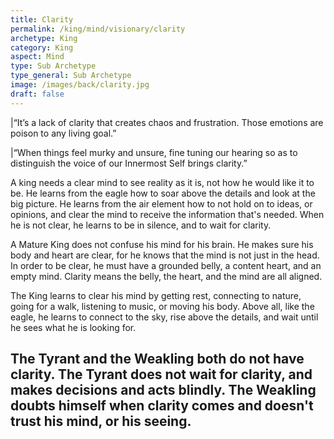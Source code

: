 ```yaml
---
title: Clarity
permalink: /king/mind/visionary/clarity
archetype: King
category: King
aspect: Mind
type: Sub Archetype
type_general: Sub Archetype
image: /images/back/clarity.jpg
draft: false
---
```

  
|“It’s a lack of clarity that creates chaos and frustration. Those emotions are poison to any living goal.”  
  
|“When things feel murky and unsure, fine tuning our hearing so as to distinguish the voice of our Innermost Self brings clarity.”   
  
A king needs a clear mind to see reality as it is, not how he would like it to be. He learns from the eagle how to soar above the details and look at the big picture. He learns from the air element how to not hold on to ideas, or opinions, and clear the mind to receive the information that's needed. When he is not clear, he learns to be in silence, and to wait for clarity.   
  
A Mature King does not confuse his mind for his brain. He makes sure his body and heart are clear, for he knows that the mind is not just in the head. In order to be clear, he must have a grounded belly, a content heart, and an empty mind. Clarity means the belly, the heart, and the mind are all aligned.   
  
The King learns to clear his mind by getting rest, connecting to nature, going for a walk, listening to music, or moving his body. Above all, like the eagle, he learns to connect to the sky, rise above the details, and wait until he sees what he is looking for.   
  
The Tyrant and the Weakling both do not have clarity. The Tyrant does not wait for clarity, and makes decisions and acts blindly. The Weakling doubts himself when clarity comes and doesn't trust his mind, or his seeing. 
---
